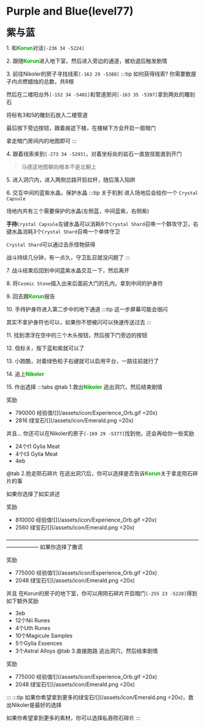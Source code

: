 # Purple and Blue(level77)
<span style="font-size: 25px;">**紫与蓝**</span>

<span class="stage-index">1.</span> 和<font color=00AA00>**Korun**</font>对话`[-236 34 -5224]`

<span class="stage-index">2.</span> 跟随<font color=00AA00>**Korun**</font>进入地下室，然后进入旁边的通道，被劝退后触发剧情

<span class="stage-index">3.</span> 前往Nikoler的房子寻找线索`[-163 29 -5388]`
:::tip 如何获得线索?
你需要数屋子内点燃蜡烛的总数，共8根

然后在二楼阳台外`[-152 34 -5401]`和管道房间`[-163 35 -5397]`拿到两处的雕刻石

将标有3和5的雕刻石放入二楼管道

最后按下旁边按钮，跟着痕迹下楼，在楼梯下方会开启一扇暗门

拿走暗门房间内的地图即可
:::

<span class="stage-index">4.</span> 跟着线索来到`[-273 34 -5293]`，对着坐标处的岩石一直放技能直到开门
>马德这地图朝向根本不是北朝上

<span class="stage-index">5.</span> 进入洞穴内，进入两侧岔路开启拉杆，随后落入陷阱

<span class="stage-index">6.</span> 交互中间的蓝紫水晶，保护水晶
:::tip 关于机制
进入场地后会给你一个 `Crystal Capsule`

场地内共有三个需要保护的水晶(左侧蓝，中间蓝紫，右侧紫)

**手持**`Crystal Capsule`左键水晶可以消耗6个`Crystal Shard`召唤一个群攻守卫，右键水晶消耗3个`Crystal Shard`召唤一个单体守卫

`Crystal Shard`可以通过击杀怪物获得

战斗持续几分钟，有一点久，守卫乱召就没问题了
:::

<span class="stage-index">7.</span> 战斗结束后回到中间蓝紫水晶交互一下，然后离开

<span class="stage-index">8.</span> 将`Cosmic Stone`插入出来后面前大门的孔内，拿到中间的护身符

<span class="stage-index">9.</span> 回去跟<font color=00AA00>**Korun**</font>报告

<span class="stage-index">10.</span> 手持护身符进入第二步中的地下通道
:::tip
这一步屏幕可能会很闪

其实不拿护身符也可以，如果你不想被闪可以快速传送过去
:::

<span class="stage-index">11.</span> 找到漂浮在空中的三个木头按钮，然后按下门旁边的按钮

<span class="stage-index">12.</span> 信标关，按下蓝和紫就可以了

<span class="stage-index">13.</span> 小跑酷，对着绿色粒子右键就可以启用平台，一路往前就行了

<span class="stage-index">14.</span> 追上<font color=00AA00>**Nikoler**</font>

<span class="stage-index">15.</span> 作出选择
:::tabs
@tab 1.救出<font color=00AA00>**Nikoler**</font>
逃出洞穴，然后结束剧情

奖励
+ 790000 经验值![](/assets/icon/Experience_Orb.gif =20x)
+ 2816 绿宝石![](/assets/icon/Emerald.png =20x)
  
并且...
你还可以在Nikoler的房子`[-169 29 -5377]`找到他，还会再给你一些奖励
+ 24个t1 Gylia Meat
+ 4个t3 Gylia Meat
+ 4eb

@tab 2.抢走陨石碎片
在逃出洞穴后，你可以选择是否告诉<font color=00AA00>**Korun**</font>关于拿走陨石碎片的事

如果你选择了如实讲述

奖励
+ 810000 经验值![](/assets/icon/Experience_Orb.gif =20x)
+ 2560 绿宝石![](/assets/icon/Emerald.png =20x)
  
——————————————————————————————————————————
如果你选择了撒谎

奖励
+ 775000 经验值![](/assets/icon/Experience_Orb.gif =20x)
+ 2048 绿宝石![](/assets/icon/Emerald.png =20x)
  
并且
在Korun的房子的地下室，你可以用陨石碎片开启暗门`[-255 23 -5228]`得到如下额外奖励
+ 3eb
+ 12个Nii Runes
+ 4个Uth Runes
+ 10个Magicule Samples
+ 5个Gylia Essences
+ 3个Astral Alloys
@tab 3.直接跑路
逃出洞穴，然后结束剧情

奖励
+ 775000 经验值![](/assets/icon/Experience_Orb.gif =20x)
+ 2048 绿宝石![](/assets/icon/Emerald.png =20x)

:::
:::tip
如果你希望拿到更多的绿宝石![](/assets/icon/Emerald.png =20x)，救出Nikoler是最好的选择

如果你希望拿到更多的素材，你可以选择私吞陨石碎片
:::